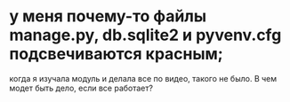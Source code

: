 # у меня почему-то файлы manage.py, db.sqlite2 и pyvenv.cfg подсвечиваются красным; 
когда я изучала модуль и делала все по видео, такого не было. В чем модет быть дело, если все работает?
